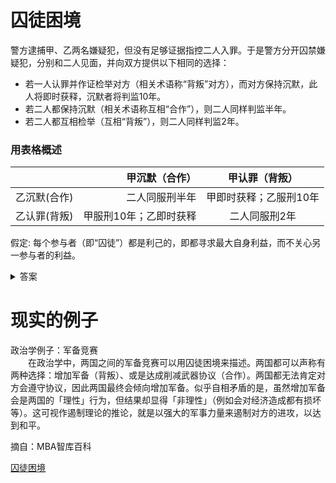 # 囚徒困境

警方逮捕甲、乙两名嫌疑犯，但没有足够证据指控二人入罪。于是警方分开囚禁嫌疑犯，分别和二人见面，并向双方提供以下相同的选择：

+ 若一人认罪并作证检举对方（相关术语称“背叛”对方），而对方保持沉默，此人将即时获释，沉默者将判监10年。
+ 若二人都保持沉默（相关术语称互相“合作”），则二人同样判监半年。
+ 若二人都互相检举（互相“背叛”），则二人同样判监2年。




### 用表格概述

|            | 甲沉默（合作）   |   甲认罪（背叛）       |
| --------    | -----:        | :----:              |
| 乙沉默(合作) | 二人同服刑半年	  | 甲即时获释；乙服刑10年 |
| 乙认罪(背叛) | 甲服刑10年；乙即时获释 |   二人同服刑2年  |


假定: 每个参与者（即“囚徒”）都是利己的，即都寻求最大自身利益，而不关心另一参与者的利益。

<details><summary>答案</summary>

囚徒到底应该选择哪一项策略，才能将自己个人的刑期缩至最短？两名囚徒由于隔绝监禁，并不知道对方选择；而即使他们能交谈，还是未必能够尽信对方不会反口。就个人的理性选择而言，检举背叛对方所得刑期，总比沉默要来得低。

试设想困境中两名理性囚徒会如何作出选择：

若对方沉默、背叛会让我获释，所以会选择背叛。  
若对方背叛指控我，我也要指控对方才能得到较低的刑期，所以也是会选择背叛。
</details>



# 现实的例子
政治学例子：军备竞赛  
　　在政治学中，两国之间的军备竞赛可以用囚徒困境来描述。两国都可以声称有两种选择：增加军备（背叛）、或是达成削减武器协议（合作）。两国都无法肯定对方会遵守协议，因此两国最终会倾向增加军备。似乎自相矛盾的是，虽然增加军备会是两国的「理性」行为，但结果却显得「非理性」（例如会对经济造成都有损坏等）。这可视作遏制理论的推论，就是以强大的军事力量来遏制对方的进攻，以达到和平。




摘自：MBA智库百科

[囚徒困境](https://wiki.mbalib.com/wiki/%E5%9B%9A%E5%BE%92%E5%9B%B0%E5%A2%83)